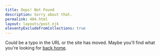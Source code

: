 ```yaml
---
title: Oops! Not Found
description: Sorry about that.
permalink: 404.html
layout: layouts/post.njk
eleventyExcludeFromCollections: true
---
```

Could be a typo in the URL or the site has moved. Maybe you'll find what you're looking for <a href="{{ '/' | url }}">back home</a>.
